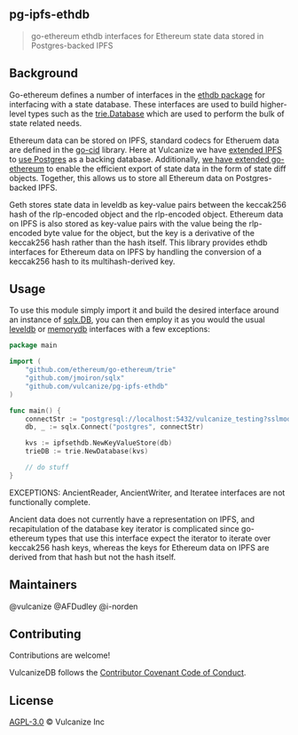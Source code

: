 ## pg-ipfs-ethdb


> go-ethereum ethdb interfaces for Ethereum state data stored in Postgres-backed IPFS

## Background

Go-ethereum defines a number of interfaces in the [ethdb package](https://github.com/ethereum/go-ethereum/tree/master/ethdb) for
interfacing with a state database. These interfaces are used to build higher-level types such as the [trie.Database](https://github.com/ethereum/go-ethereum/blob/master/trie/database.go#L77)
which are used to perform the bulk of state related needs.

Ethereum data can be stored on IPFS, standard codecs for Etheruem data are defined in the [go-cid](https://github.com/ipfs/go-cid) library. Here at Vulcanize we
have [extended IPFS](https://github.com/vulcanize/go-ipfs/releases/tag/v0.4.22-alpha) to [use Postgres](https://github.com/vulcanize/go-ipfs-config/releases/tag/v0.0.8-alpha) as a backing database.
Additionally, [we have extended go-ethereum](https://github.com/vulcanize/go-ethereum/releases/tag/v1.9.11-statediff-0.0.2) to enable the efficient export of state data in the form of state diff objects.
Together, this allows us to store all Ethereum data on Postgres-backed IPFS.

Geth stores state data in leveldb as key-value pairs between the keccak256 hash of the rlp-encoded object and the rlp-encoded object.
Ethereum data on IPFS is also stored as key-value pairs with the value being the rlp-encoded byte value for the object,
but the key is a derivative of the keccak256 hash rather than the hash itself. This library provides
ethdb interfaces for Ethereum data on IPFS by handling the conversion of a keccak256 hash to its multihash-derived key.


## Usage
To use this module simply import it and build the desired interface around an instance of [sqlx.DB](https://github.com/jmoiron/sqlx), you can then
employ it as you would the usual [leveldb](https://github.com/ethereum/go-ethereum/tree/master/ethdb/leveldb) or [memorydb](https://github.com/ethereum/go-ethereum/tree/master/ethdb/memorydb) interfaces
with a few exceptions:

```go
package main

import (
	"github.com/ethereum/go-ethereum/trie"
    "github.com/jmoiron/sqlx"
	"github.com/vulcanize/pg-ipfs-ethdb"
)

func main() {
	connectStr := "postgresql://localhost:5432/vulcanize_testing?sslmode=disable"
    db, _ := sqlx.Connect("postgres", connectStr)

    kvs := ipfsethdb.NewKeyValueStore(db)
    trieDB := trie.NewDatabase(kvs)

    // do stuff
}
```

EXCEPTIONS: AncientReader, AncientWriter, and Iteratee interfaces are not functionally complete.

Ancient data does not currently have a representation on IPFS, and recapitulation of the database key iterator is complicated since go-ethereum
types that use this interface expect the iterator to iterate over keccak256 hash keys, whereas the keys for Ethereum data on IPFS are derived from that hash but not the hash itself.

## Maintainers
@vulcanize
@AFDudley
@i-norden

## Contributing
Contributions are welcome!

VulcanizeDB follows the [Contributor Covenant Code of Conduct](https://www.contributor-covenant.org/version/1/4/code-of-conduct).

## License
[AGPL-3.0](LICENSE) © Vulcanize Inc
